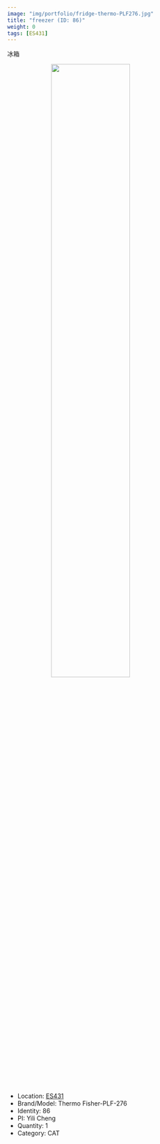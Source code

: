 ```yaml
---
image: "img/portfolio/fridge-thermo-PLF276.jpg"
title: "freezer (ID: 86)"
weight: 0
tags: [ES431]
---
```


冰箱

<!--more-->

<img src="../../img/portfolio/fridge-thermo-PLF276.jpg" width="60%" style="display: block; margin: auto;">

- Location: [ES431](../../tags/es431)
- Brand/Model: Thermo Fisher-PLF-276
- Identity: 86
- PI: Yili Cheng
- Quantity: 1
- Category: CAT






